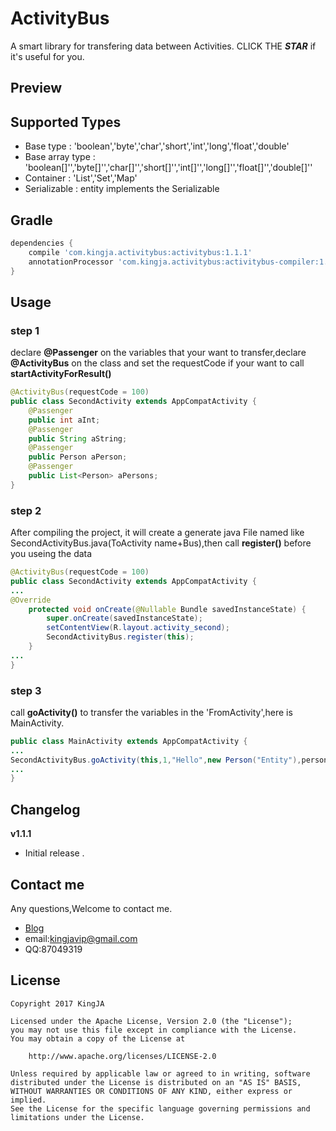 # ActivityBus
A smart library for transfering data between Activities. CLICK THE ***STAR***  if it's useful for you.

## Preview


## Supported Types
* Base type : 'boolean','byte','char','short','int','long','float','double'
* Base array type : 'boolean[]'','byte[]'','char[]'','short[]'','int[]'','long[]'','float[]'','double[]''
* Container : 'List','Set','Map'
* Serializable : entity implements the Serializable

## Gradle
```groovy
dependencies {
    compile 'com.kingja.activitybus:activitybus:1.1.1'
    annotationProcessor 'com.kingja.activitybus:activitybus-compiler:1.1.1'
}
```

## Usage
### step 1

declare **@Passenger** on the variables that your want to transfer,declare **@ActivityBus** on the class and set the
requestCode if your want to call **startActivityForResult()**

```java
@ActivityBus(requestCode = 100)
public class SecondActivity extends AppCompatActivity {
    @Passenger
    public int aInt;
    @Passenger
    public String aString;
    @Passenger
    public Person aPerson;
    @Passenger
    public List<Person> aPersons;
}
```
### step 2
After compiling the project, it will create a generate java File named like SecondActivityBus.java(ToActivity name+Bus),then call **register()** before you useing the data

```java
@ActivityBus(requestCode = 100)
public class SecondActivity extends AppCompatActivity {
...
@Override
    protected void onCreate(@Nullable Bundle savedInstanceState) {
        super.onCreate(savedInstanceState);
        setContentView(R.layout.activity_second);
        SecondActivityBus.register(this);
    }
...
}

```
### step 3
call **goActivity()** to transfer the variables in the 'FromActivity',here is MainActivity.

```java
public class MainActivity extends AppCompatActivity {
...
SecondActivityBus.goActivity(this,1,"Hello",new Person("Entity"),personList);
...
}
```

## Changelog

**v1.1.1**
- Initial release .

## Contact me
Any questions,Welcome to contact me.
* [Blog](http://www.jianshu.com/u/8a1a8ed656e8)
* email:kingjavip@gmail.com
* QQ:87049319

## License

    Copyright 2017 KingJA

    Licensed under the Apache License, Version 2.0 (the "License");
    you may not use this file except in compliance with the License.
    You may obtain a copy of the License at

        http://www.apache.org/licenses/LICENSE-2.0

    Unless required by applicable law or agreed to in writing, software
    distributed under the License is distributed on an "AS IS" BASIS,
    WITHOUT WARRANTIES OR CONDITIONS OF ANY KIND, either express or implied.
    See the License for the specific language governing permissions and
    limitations under the License.

